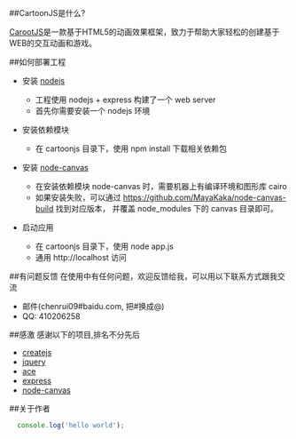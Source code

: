 ##CartoonJS是什么?

[CarootJS](http://cartoonjs.duapp.com)是一款基于HTML5的动画效果框架，致力于帮助大家轻松的创建基于WEB的交互动画和游戏。


##如何部署工程

* 安装 [nodejs](https://nodejs.org/)
    *  工程使用 nodejs + express 构建了一个 web server
    *  首先你需要安装一个 nodejs 环境
  
* 安装依赖模块
    * 在 cartoonjs 目录下，使用 npm install 下载相关依赖包

* 安装 [node-canvas](https://github.com/Automattic/node-canvas)
    * 在安装依赖模块 node-canvas 时，需要机器上有编译环境和图形库 cairo
    * 如果安装失败，可以通过 https://github.com/MayaKaka/node-canvas-build 找到对应版本， 并覆盖 node_modules 下的 canvas 目录即可。

* 启动应用
    * 在 cartoonjs 目录下，使用 node app.js
    * 通用 http://localhost 访问

##有问题反馈
在使用中有任何问题，欢迎反馈给我，可以用以下联系方式跟我交流

* 邮件(chenrui09#baidu.com, 把#换成@)
* QQ: 410206258

##感激
感谢以下的项目,排名不分先后

* [createjs](http://createjs.com/) 
* [jquery](http://jquery.com)
* [ace](http://ace.ajax.org/)
* [express](https://github.com/Automattic/node-canvas)
* [node-canvas](https://github.com/Automattic/node-canvas)

##关于作者

```javascript
  console.log('hello world');
```